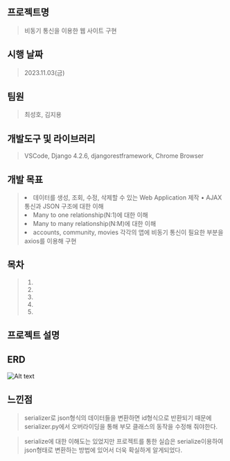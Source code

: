 

## 프로젝트명

> 비동기 통신을 이용한 웹 사이트 구현

## 시행 날짜 

> 2023.11.03(금)

## 팀원

> 최성호, 김지용

## 개발도구 및 라이브러리

> VSCode, Django 4.2.6, djangorestframework, Chrome Browser

## 개발 목표 

> <li> 데이터를 생성, 조회, 수정, 삭제할 수 있는 Web Application 제작 • AJAX 통신과 JSON 구조에 대한 이해
> <li> Many to one relationship(N:1)에 대한 이해
> <li> Many to many relationship(N:M)에 대한 이해
> <li> accounts, community, movies  각각의 앱에 비동기 통신이 필요한 부분을 axios를 이용해 구현


## 목차

> 1. 
> 2. 
> 3. 
> 4. 
> 5. 


## 프로젝트 설명


## ERD
![Alt text](image.png)


## 느낀점

> serializer로 json형식의 데이터들을 변환하면 id형식으로 반환되기 때문에 
serializer.py에서 오버라이딩을 통해 부모 클래스의 동작을 수정해 줘야한다.

> serialize에 대한 이해도는 있었지만 프로젝트를 통한 실습은 serialize이용하여 
json형태로 변환하는 방법에 있어서 더욱 확실하게 알게되었다.